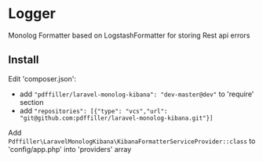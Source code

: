 # Logger
Monolog Formatter based on LogstashFormatter for storing Rest api errors

## Install
Edit 'composer.json':

 - add ``"pdffiller/laravel-monolog-kibana": "dev-master@dev"`` to 'require' section
 - add ```"repositories": [{"type": "vcs","url": "git@github.com:pdffiller/laravel-monolog-kibana.git"}]```

Add ``Pdffiller\LaravelMonologKibana\KibanaFormatterServiceProvider::class`` to 'config/app.php' into 'providers' array
